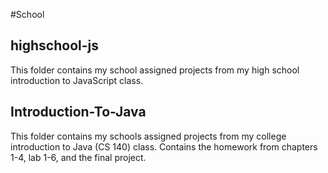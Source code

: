 #School

## highschool-js

This folder contains my school assigned projects from my high school introduction to JavaScript class.

## Introduction-To-Java

This folder contains my schools assigned projects from my college introduction to Java (CS 140) class. Contains the homework from chapters 1-4, lab 1-6, and the final project.